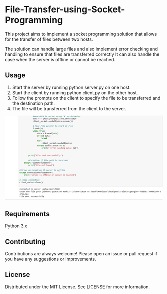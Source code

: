 # File-Transfer-using-Socket-Programming
This project aims to implement a socket programming solution that allows for the transfer of files between two hosts.

The solution can handle large files and also implement error checking and handling to ensure that files are
transferred correctly It can also handle the case when the server is offline or cannot be reached.


## Usage

1. Start the server by running python server.py on one host.
2. Start the client by running python client.py on the other host.
3. Follow the prompts on the client to specify the file to be transferred and the destination path.
4. The file will be transferred from the client to the server.

![Sample Screenshot](screenshot.png)


                                                                                                   
## Requirements
Python 3.x

## Contributing
Contributions are always welcome! Please open an issue or pull request if you have any suggestions or improvements.

## License
Distributed under the MIT License. See LICENSE for more information.

